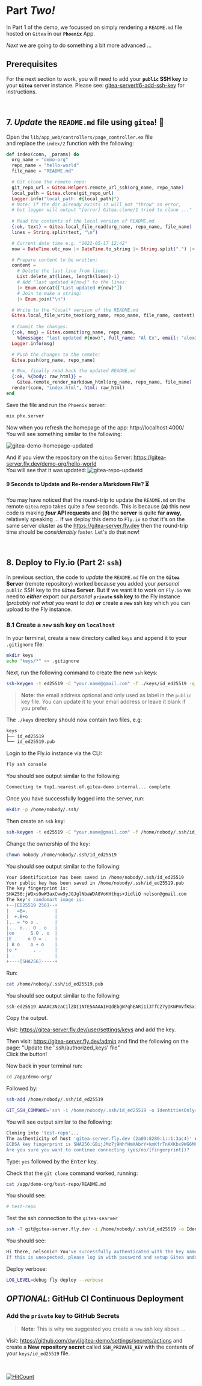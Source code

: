 # Part _Two!_

In Part 1 of the demo, 
we focussed on simply rendering
a `README.md` file hosted on `Gitea` 
in our **`Phoenix`** App.

_Next_ we are going to do 
something a bit more advanced ...

## Prerequisites 

For the next section to work,
you will need to add your **`public` SSH key**
to your **`Gitea`** server instance. 
Please see: 
[gitea-server#6-add-ssh-key](https://github.com/dwyl/gitea-server#6-add-ssh-key) 
for instructions.

<br />

## 7. _Update_ the `README.md` file using `gitea`! 📝

Open the `lib/app_web/controllers/page_controller.ex` file <br />
and replace the `index/2` function with the following:

```elixir
def index(conn, _params) do
  org_name = "demo-org"
  repo_name = "hello-world"
  file_name = "README.md"

  # Git clone the remote repo:
  git_repo_url = Gitea.Helpers.remote_url_ssh(org_name, repo_name)
  local_path = Gitea.clone(git_repo_url)
  Logger.info("local_path: #{local_path}")
  # Note: if the dir already exists it will not "throw" an error,
  # but logger will output "[error] Gitea.clone/1 tried to clone ..."
  
  # Read the contents of the local version of README.md
  {:ok, text} = Gitea.local_file_read(org_name, repo_name, file_name)
  lines = String.split(text, "\n")

  # Current date time e.g. "2022-05-17 12:42"
  now = DateTime.utc_now |> DateTime.to_string |> String.split(".") |> List.first

  # Prepare content to be written:
  content = 
    # Delete the last line from lines:
    List.delete_at(lines, length(lines)-1) 
    # Add "last updated #{now}" to the lines:
    |> Enum.concat(["Last updated #{now}"])
    # Join to make a string:
    |> Enum.join("\n")

  # Write to the *local* version of the README.md
  Gitea.local_file_write_text(org_name, repo_name, file_name, content)
  
  # Commit the changes:
  {:ok, msg} = Gitea.commit(org_name, repo_name, 
    %{message: "last updated #{now}", full_name: "Al Ex", email: "alex@dwyl.co"})
  Logger.info(msg)

  # Push the changes to the remote:
  Gitea.push(org_name, repo_name)

  # Now, finally read back the updated README.md
  {:ok, %{body: raw_html}} = 
    Gitea.remote_render_markdown_html(org_name, repo_name, file_name)
  render(conn, "index.html", html: raw_html)
end
```

Save the file and run the `Phoenix` server:
```sh
mix phx.server
```

Now when you refresh the homepage of the app: 
http://localhost:4000/ <br />
You will see something similar to the following:

![gitea-demo-homepage-updated](https://user-images.githubusercontent.com/194400/169069757-754dc222-fc0d-47a7-83dd-0889bfbe7b8d.png)

And if you view the repository on the `Gitea` Server:
https://gitea-server.fly.dev/demo-org/hello-world <br />
You will see that it was updated:
![gitea-repo-updaetd](https://user-images.githubusercontent.com/194400/169069920-37014556-2291-482a-bde3-3119bccd3db3.png)

#### 9 Seconds to Update and Re-render a Markdown File? ⏳

You may have noticed that the round-trip 
to update the `README.md` on the remote `Gitea` repo
takes quite a few seconds. 
This is because 
**(a)** this new code is making **_four_ API requests**
and 
**(b)** the **server** is quite **far away**, 
relatively speaking ...
If we deploy this demo to `Fly.io`
so that it's on the same server cluster 
as the https://gitea-server.fly.dev
then the round-trip time should be _considerably_ faster.
Let's do that now!

<br />


## 8. Deploy to Fly.io (Part 2: `ssh`)

In previous section,
the code to _update_ the `README.md` file 
on the **`Gitea` Server** (remote repository)
worked because you added your _personal_ `public`
SSH key to the **`Gitea` Server**. 
But if we want it to work on `Fly.io`
we need to 
***either*** export our _personal_ **`private` ssh key** 
to the Fly instance (_probably not what you want to do_)
***or*** 
create a ***`new`*** ssh key
which you can upload to the Fly instance.

### 8.1 Create a _`new`_ ssh key on `localhost`

In your terminal, 
create a new directory called `keys`
and append it to your `.gitignore` file:

```sh
mkdir keys
echo "keys/*" >> .gitignore 
```

Next, 
run the following command 
to create the new `ssh` keys:

```sh
ssh-keygen -t ed25519 -C "your.name@gmail.com" -f ./keys/id_ed25519 -q -N ""
```

> **Note**: the email address optional and only used as label in the `public` key file.
> You can update it to your email address or leave it blank if you prefer.


The `./keys` directory should now contain two files, e.g:

```sh
keys
├── id_ed25519
└── id_ed25519.pub
```








Login to the Fly.io instance via the CLI:

```sh
fly ssh console
```
You should see output similar to the following:
```sh
Connecting to top1.nearest.of.gitea-demo.internal... complete
```

Once you have successfully logged into the server,
run:

```sh
mkdir -p /home/nobody/.ssh/
```

Then create an `ssh` key:

```sh
ssh-keygen -t ed25519 -C "your.name@gmail.com" -f /home/nobody/.ssh/id_ed25519 -q -N ""
```

Change the ownership of the key:
```sh
chown nobody /home/nobody/.ssh/id_ed25519
```

<!--
Accept all the defaults and don't bother with a passphrase
as you would need to put the passphrase on the server to be able to use it,
which totally defeats the objective. 
Like putting a post-it of your password on your laptop. 

Next:
```sh
mkdir /app/demo-org
git clone git@gitea-server.fly.dev:demo-org/hello-world.git
```

When asked to confirm the identity of the server,
type: `yes` followed by the <kbd>Enter</kbd> key.


On our instance the `ssh` key was created as the `root` user ...

```
/home/nobody/.ssh/id_ed25519
```
-->
You should see output similar to the following:

```sh
Your identification has been saved in /home/nobody/.ssh/id_ed25519
Your public key has been saved in /home/nobody/.ssh/id_ed25519.pub
The key fingerprint is:
SHA256:jWOxs9wW3axCww9yJGJglNbaWDA8VoKHthqs+JidliQ nelson@gmail.com
The key's randomart image is:
+--[ED25519 256]--+
|   =B=.          |
|  +.B+o          |
|.. = *o o .      |
|... o... O . o   |
|oo      S O . o  |
|E .    o O = .   |
| B o    o + o    |
|o *      . .     |
| .               |
+----[SHA256]-----+
```

Run:

```sh
cat /home/nobody/.ssh/id_ed25519.pub
```

You should see output similar to the following:

```sh
ssh-ed25519 AAAAC3NzaC1lZDI1NTE5AAAAIHQdEbgW7qhEARi1i3TfCZ7yIKNPmVfKSxIwC77bm1QV nelson@gmail.com
```

Copy the output.

Visit: https://gitea-server.fly.dev/user/settings/keys
and add the key.


Then visit: https://gitea-server.fly.dev/admin 
and find the following on the page: 
"Update the '.ssh/authorized_keys' file" <br />
Click the button!

Now back in your terminal run:

```sh
cd /app/demo-org/
```

Followed by:

```sh
ssh-add /home/nobody/.ssh/id_ed25519 
```

```sh
GIT_SSH_COMMAND='ssh -i /home/nobody/.ssh/id_ed25519 -o IdentitiesOnly=yes' git clone git@gitea-server.fly.dev:demo-org/test-repo.git
```

You will see output similar to the following:

```sh
Cloning into 'test-repo'...
The authenticity of host 'gitea-server.fly.dev (2a09:8280:1::1:3ac4)' can't be established.
ECDSA key fingerprint is SHA256:GBijJMz7j9NhfHmXAbrY+kmKfrTnAXKbx9WG6M65hf0.
Are you sure you want to continue connecting (yes/no/[fingerprint])?
```
Type: `yes` followed by the <kbd>Enter</kbd> key.

Check that the `git clone` command worked, 
running:

```sh
cat /app/demo-org/test-repo/README.md
```

You should see:

```sh
# test-repo
```

Test the ssh connection to the `gitea-searver`

```sh
ssh -T git@gitea-server.fly.dev -i /home/nobody/.ssh/id_ed25519 -o IdentitiesOnly=yes
```

<!--
If you see:
```sh
git@gitea-server.fly.dev: Permission denied (publickey).
```
Don't Panic!

try:
```sh
GIT_SSH_COMMAND='ssh -i /home/nobody/.ssh/id_ed25519 -o IdentitiesOnly=yes' git push 
```
-->

You should see:
```sh
Hi there, nelsonic! You've successfully authenticated with the key named MBP 2022, but Gitea does not provide shell access.
If this is unexpected, please log in with password and setup Gitea under another user.
```

Deploy verbose:
```sh
LOG_LEVEL=debug fly deploy --verbose
```


## _OPTIONAL_: GitHub CI Continuous Deployment


### Add the `private` key to GitHub Secrets

> **Note**: This is why we suggested 
> you create a `new` ssh key above ...


Visit: https://github.com/dwyl/gitea-demo/settings/secrets/actions
and create a **New repository secret** 
called **`SSH_PRIVATE_KEY`**
with the contents of your `keys/id_ed25519` file.





<br />

[![HitCount](http://hits.dwyl.com/dwyl/gitea-demo-part2.svg)](http://hits.dwyl.com/dwyl/gitea-demo)

